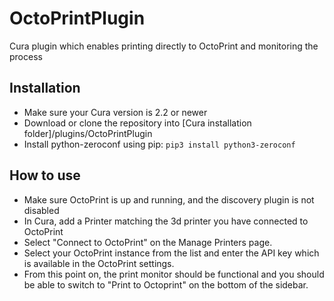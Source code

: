 # OctoPrintPlugin
Cura plugin which enables printing directly to OctoPrint and monitoring the process

Installation
----
- Make sure your Cura version is 2.2 or newer
- Download or clone the repository into [Cura installation folder]/plugins/OctoPrintPlugin
- Install python-zeroconf using pip: ```pip3 install python3-zeroconf```

How to use
----
- Make sure OctoPrint is up and running, and the discovery plugin is not disabled
- In Cura, add a Printer matching the 3d printer you have connected to OctoPrint
- Select "Connect to OctoPrint" on the Manage Printers page.
- Select your OctoPrint instance from the list and enter the API key which is
  available in the OctoPrint settings.
- From this point on, the print monitor should be functional and you should be
  able to switch to "Print to Octoprint" on the bottom of the sidebar.